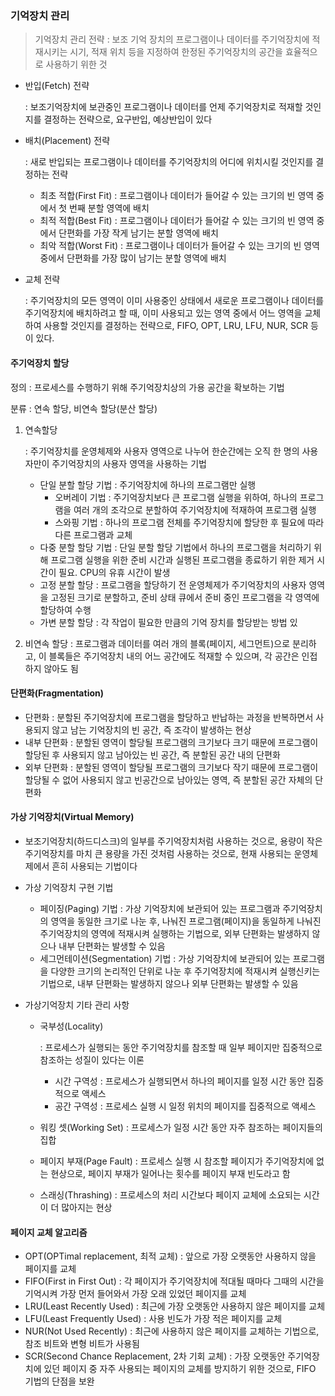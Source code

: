 ### 기억장치 관리

> 기억장치 관리 전략 : 보조 기억 장치의 프로그램이나 데이터를 주기억장치에 적재시키는 시기, 적재 위치 등을 지정하여 한정된 주기억장치의 공간을 효율적으로 사용하기 위한 것

- 반입(Fetch) 전략 

  : 보조기억장치에 보관중인 프로그램이나 데이터를 언제 주기억장치로 적재할 것인지를 결정하는 전략으로, 요구반입, 예상반입이 있다

- 배치(Placement) 전략

  : 새로 반입되는 프로그램이나 데이터를 주기억장치의 어디에 위치시킬 것인지를 결정하는 전략

  - 최초 적합(First Fit) : 프로그램이나 데이터가 들어갈 수 있는 크기의 빈 영역 중에서 첫 번째 분할 영역에 배치
  - 최적 적합(Best Fit) : 프로그램이나 데이터가 들어갈 수 있는 크기의 빈 영역 중에서 단편화를 가장 작게 남기는 분할 영역에 배치
  - 최악 적합(Worst Fit) : 프로그램이나 데이터가 들어갈 수 있는 크기의 빈 영역 중에서 단편화를 가장 많이 남기는 분할 영역에 배치

- 교체 전략 

  : 주기억장치의 모든 영역이 이미 사용중인 상태에서 새로운 프로그램이나 데이터를 주기억장치에 배치하려고 할 때, 이미 사용되고 있는 영역 중에서 어느 영역을 교체하여 사용할 것인지를 결정하는 전략으로, FIFO, OPT, LRU, LFU, NUR, SCR 등이 있다. 



#### 주기억장치 할당

정의 : 프로세스를 수행하기 위해 주기억장치상의 가용 공간을 확보하는 기법

분류 : 연속 할당, 비연속 할당(분산 할당)

1. 연속할당

   : 주기억장치를 운영체제와 사용자 영역으로 나누어 한순간에는 오직 한 명의 사용자만이 주기억장치의 사용자 영역을 사용하는 기법

   - 단일 분할 할당 기법 : 주기억장치에 하나의 프로그램만 실행
     - 오버레이 기법 : 주기억장치보다 큰 프로그램 실행을 위하여, 하나의 프로그램을 여러 개의 조각으로 분할하여 주기억장치에 적재하여 프로그램 실행
     - 스와핑 기법 : 하나의 프로그램 전체를 주기억장치에 할당한 후 필요에 따라 다른 프로그램과 교체
   - 다중 분할 할당 기법 : 단일 분할 할당 기법에서 하나의 프로그램을 처리하기 위해 프로그램 실행을 위한 준비 시간과 실행된 프로그램을 종료하기 위한 제거 시간이 필요. CPU의 유휴 시간이 발생 
   - 고정 분할 할당 : 프로그램을 할당하기 전 운영체제가 주기억장치의 사용자 영역을 고정된 크기로 분할하고, 준비 상태 큐에서 준비 중인 프로그램을 각 영역에 할당하여 수행
   - 가변 분할 할당 : 각 작업이 필요한 만큼의 기억 장치를 할당받는 방법
있
2. 비연속 할당 : 프로그램과 데이터를 여러 개의 블록(페이지, 세그먼트)으로 분리하고, 이 블록들은 주기억장치 내의 어느 공간에도 적재할 수 있으며, 각 공간은 인접하지 않아도 됨



#### 단편화(Fragmentation)

- 단편화 : 분할된 주기억장치에 프로그램을 할당하고 반납하는 과정을 반복하면서 사용되지 않고 남는 기억장치의 빈 공간, 즉 조각이 발생하는 현상
- 내부 단편화 : 분할된 영역이 할당될 프로그램의 크기보다 크기 때문에 프로그램이 할당된 후 사용되지 않고 남아있는 빈 공간, 즉 분할된 공간 내의 단편화
- 외부 단편화 : 분할된 영역이 할당될 프로그램의 크기보다 작기 때문에 프로그램이 할당될 수 없어 사용되지 않고 빈공간으로 남아있는 영역, 즉 분할된 공간 자체의 단편화



#### 가상 기억장치(Virtual Memory)

- 보조기억장치(하드디스크)의 일부를 주기억장치처럼 사용하는 것으로, 용량이 작은 주기억장치를 마치 큰 용량을 가진 것처럼 사용하는 것으로, 현재 사용되는 운영체제에서 흔히 사용되는 기법이다

- 가상 기억장치 구현 기법

  - 페이징(Paging) 기법 : 가상 기억장치에 보관되어 있는 프로그램과 주기억장치의 영역을 동일한 크기로 나눈 후, 나눠진 프로그램(페이지)을 동일하게 나눠진 주기억장치의 영역에 적재시켜 실행하는 기법으로, 외부 단편화는 발생하지 않으나 내부 단편화는 발생할 수 있음
  - 세그먼테이션(Segmentation) 기법 : 가상 기억장치에 보관되어 있는 프로그램을 다양한 크기의 논리적인 단위로 나눈 후 주기억장치에 적재시켜 실행신키는 기법으로, 내부 단편화는 발생하지 않으나 외부 단편화는 발생할 수 있음

- 가상기억장치 기타 관리 사항

  - 국부성(Locality) 

    : 프로세스가 실행되는 동안 주기억장치를 참조할 때 일부 페이지만 집중적으로 참조하는 성질이 있다는 이론

    - 시간 구역성 : 프로세스가 실행되면서 하나의 페이지를 일정 시간 동안 집중적으로 액세스
    - 공간 구역성 : 프로세스 실행 시 일정 위치의 페이지를 집중적으로 액세스

  - 워킹 셋(Working Set) : 프로세스가 일정 시간 동안 자주 참조하는 페이지들의 집합

  - 페이지 부재(Page Fault) : 프로세스 실행 시 참조할 페이지가 주기억장치에 없는 현상으로, 페이지 부재가 일어나는 횟수를 페이지 부재 빈도라고 함

  - 스래싱(Thrashing) : 프로세스의 처리 시간보다 페이지 교체에 소요되는 시간이 더 많아지는 현상



#### 페이지 교체 알고리즘

- OPT(OPTimal replacement, 최적 교체) : 앞으로 가장 오랫동안 사용하지 않을 페이지를 교체
- FIFO(First in First Out) : 각 페이지가 주기억장치에 적대될 때마다 그때의 시간을 기억시켜 가장 먼저 들어와서 가장 오래 있었던 페이지를 교체
- LRU(Least Recently Used) : 최근에 가장 오랫동안 사용하지 않은 페이지를 교체
- LFU(Least Frequently Used) : 사용 빈도가 가장 적은 페이지를 교체
- NUR(Not Used Recently) : 최근에 사용하지 않은 페이지를 교체하는 기법으로, 참조 비트와 변형 비트가 사용됨
- SCR(Second Chance Replacement, 2차 기회 교체) : 가장 오랫동안 주기억장치에 있던 페이지 중 자주 사용되는 페이지의 교체를 방지하기 위한 것으로, FIFO 기법의 단점을 보완
